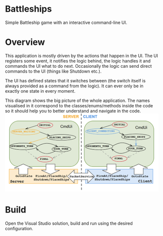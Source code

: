 # Battleships
Simple Battleship game with an interactive command-line UI.

# Overview
This application is mostly driven by the actions that happen in the UI. The UI registers some event, it notifies the logic behind, the logic handles it and commands the UI what to do next. Occasionally the logic can send direct commands to the UI (things like Shutdown etc.).

The UI has defined states that it switches between (the switch itself is always provided as a command from the logic). It can ever only be in exactly one state in every moment. 

This diagram shows the big picture of the whole application. The names visualised in it correspond to the classes/enums/methods inside the code so it should help you to better understand and navigate in the code.
![Battleships diagram](img/battleships_diagram.png)

# Build
Open the Visual Studio solution, build and run using the desired configuration.